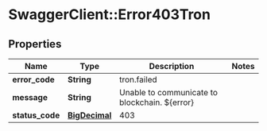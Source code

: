 # SwaggerClient::Error403Tron

## Properties
Name | Type | Description | Notes
------------ | ------------- | ------------- | -------------
**error_code** | **String** | tron.failed | 
**message** | **String** | Unable to communicate to blockchain. ${error} | 
**status_code** | [**BigDecimal**](BigDecimal.md) | 403 | 

